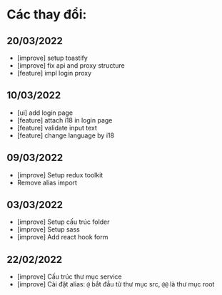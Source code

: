 # Các thay đổi:

## 20/03/2022

- [improve] setup toastify
- [improve] fix api and proxy structure
- [feature] impl login proxy

## 10/03/2022

- [ui] add login page
- [feature] attach i18 in login page
- [feature] validate input text
- [feature] change language by i18

## 09/03/2022

- [improve] Setup redux toolkit
- Remove alias import

## 03/03/2022

- [improve] Setup cấu trúc folder
- [improve] Setup sass
- [improve] Add react hook form

## 22/02/2022

- [improve] Cấu trúc thư mục service
- [improve] Cài đặt alias: `@` bắt đầu từ thư mục src, `@@` là thư mục root
